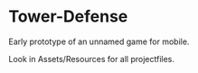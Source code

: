 # Tower-Defense
Early prototype of an unnamed game for mobile.

Look in Assets/Resources for all projectfiles.
